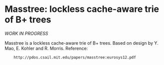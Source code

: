 # Masstree: lockless cache-aware trie of B+ trees

*WORK IN PROGRESS*

Masstree is a lockless cache-aware trie of B+ trees.  Based on design by
Y. Mao, E. Kohler and R. Morris.  Reference:

        http://pdos.csail.mit.edu/papers/masstree:eurosys12.pdf
